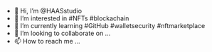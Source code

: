 - 👋 Hi, I’m @HAASstudio
- 👀 I’m interested in #NFTs #blockachain 
- 🌱 I’m currently learning #GitHub #walletsecurity #nftmarketplace
- 💞️ I’m looking to collaborate on ...
- 📫 How to reach me ...

<!---
HAASstudio/HAASstudio is a ✨ special ✨ repository because its `README.md` (this file) appears on your GitHub profile.
You can click the Preview link to take a look at your changes.
--->
